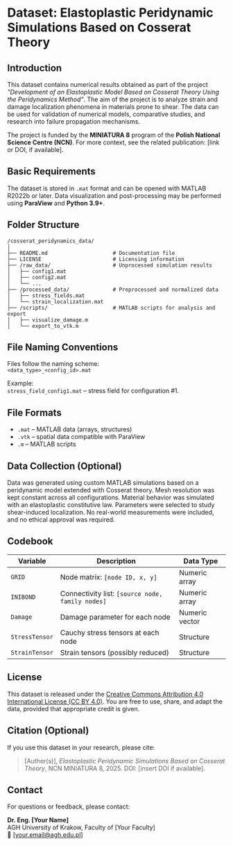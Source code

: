 # Dataset: Elastoplastic Peridynamic Simulations Based on Cosserat Theory

## Introduction

This dataset contains numerical results obtained as part of the project *"Development of an Elastoplastic Model Based on Cosserat Theory Using the Peridynamics Method"*. The aim of the project is to analyze strain and damage localization phenomena in materials prone to shear. The data can be used for validation of numerical models, comparative studies, and research into failure propagation mechanisms.

The project is funded by the **MINIATURA 8** program of the **Polish National Science Centre (NCN)**. For more context, see the related publication: [link or DOI, if available].

## Basic Requirements

The dataset is stored in `.mat` format and can be opened with MATLAB R2022b or later. Data visualization and post-processing may be performed using **ParaView** and **Python 3.9+**.

## Folder Structure

```
/cosserat_peridynamics_data/
│
├── README.md                     # Documentation file
├── LICENSE                       # Licensing information
├── /raw_data/                    # Unprocessed simulation results
│   ├── config1.mat
│   ├── config2.mat
│   └── ...
├── /processed_data/              # Preprocessed and normalized data
│   ├── stress_fields.mat
│   └── strain_localization.mat
├── /scripts/                     # MATLAB scripts for analysis and export
│   ├── visualize_damage.m
│   └── export_to_vtk.m
```

## File Naming Conventions

Files follow the naming scheme:  
`<data_type>_<config_id>.mat`

Example:  
`stress_field_config1.mat` – stress field for configuration #1.

## File Formats

- `.mat` – MATLAB data (arrays, structures)
- `.vtk` – spatial data compatible with ParaView
- `.m` – MATLAB scripts

## Data Collection (Optional)

Data was generated using custom MATLAB simulations based on a peridynamic model extended with Cosserat theory. Mesh resolution was kept constant across all configurations. Material behavior was simulated with an elastoplastic constitutive law. Parameters were selected to study shear-induced localization. No real-world measurements were included, and no ethical approval was required.

## Codebook

| Variable        | Description                                           | Data Type        |
|----------------|-------------------------------------------------------|------------------|
| `GRID`          | Node matrix: `[node ID, x, y]`                        | Numeric array    |
| `INIBOND`       | Connectivity list: `[source node, family nodes]`     | Numeric array    |
| `Damage`        | Damage parameter for each node                       | Numeric vector   |
| `StressTensor`  | Cauchy stress tensors at each node                   | Structure        |
| `StrainTensor`  | Strain tensors (possibly reduced)                    | Structure        |

## License

This dataset is released under the [Creative Commons Attribution 4.0 International License (CC BY 4.0)](https://creativecommons.org/licenses/by/4.0/). You are free to use, share, and adapt the data, provided that appropriate credit is given.

## Citation (Optional)

If you use this dataset in your research, please cite:

> [Author(s)], *Elastoplastic Peridynamic Simulations Based on Cosserat Theory*, NCN MINIATURA 8, 2025. DOI: [insert DOI if available].

## Contact

For questions or feedback, please contact:

**Dr. Eng. [Your Name]**  
AGH University of Krakow, Faculty of [Your Faculty]  
📧 [your.email@agh.edu.pl]
